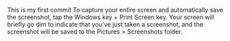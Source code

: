 This is my first commit
To capture your entire screen and automatically save the screenshot, tap the Windows key + Print Screen key. Your screen will briefly go dim to indicate that you've just taken a screenshot, and the screenshot will be saved to the Pictures > Screenshots folder.
